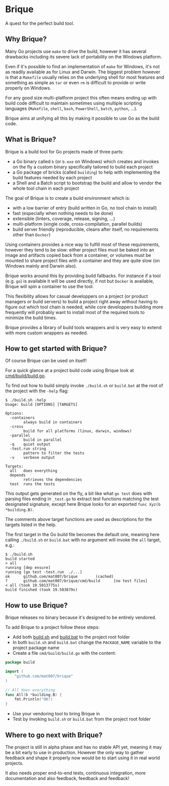 # Brique

A quest for the perfect build tool.

## Why Brique?

Many Go projects use `make` to drive the build, however it has several drawbacks including its severe lack of portability on the Windows platform.

Even if it's possible to find an implementation of `make` for Windows, it's not as readily available as for Linux and Darwin.
The biggest problem however is that a `Makefile` usually relies on the underlying shell for most features and something as simple as `tar` or even `rm` is difficult to provide or write properly on Windows.

For any good size multi-platform project this often means ending up with build code difficult to maintain sometimes using multiple scripting languages (`Makefile`, `shell`, `bash`, `PowerShell`, `batch`, `python`, …).

Brique aims at unifying all this by making it possible to use Go as the build code.

## What is Brique?

Brique is a build tool for Go projects made of three parts:
* a Go binary called `b` (or `b.exe` on Windows) which creates and invokes on the fly a custom binary specifically tailored to build each project
* a Go package of bricks (called `building`) to help with implementing the build features needed by each project
* a Shell and a Batch script to bootstrap the build and allow to vendor the whole tool chain in each project

The goal of Brique is to create a build environment which is:
* with a low barrier of entry (build written in Go, no tool chain to install)
* fast (especially when nothing needs to be done)
* extensible (linters, coverage, release, signing, …)
* multi-platform (single code, cross-compilation, parallel builds)
* build server friendly (reproducible, cleans after itself, no requirements other than `Docker`)

Using containers provides a nice way to fulfill most of these requirements, however they tend to be slow:  either project files must be baked into an image and artifacts copied back from a container, or volumes must be mounted to share project files with a container and they are quite slow (on Windows mainly and Darwin also).

Brique works around this by providing build fallbacks.
For instance if a tool (e.g. `go`) is available it will be used directly, if not but `Docker` is available, Brique will spin a container to use the tool.

This flexibility allows for casual developpers on a project (or product managers or build servers) to build a project right away without having to figure out which tool chain is needed, while core developpers building more frequently will probably want to install most of the required tools to minimize the build times.

Brique provides a library of build tools wrappers and is very easy to extend with more custom wrappers as needed.

## How to get started with Brique?

Of course Brique can be used on itself!

For a quick glance at a project build code using Brique look at [cmd/build/build.go](cmd/build/build.go).

To find out how to build simply invoke `./build.sh` or `build.bat` at the root of the project with the `-help` flag:
```
$ ./build.sh -help
Usage: build [OPTIONS] [TARGETS]

Options:
  -containers
        always build in containers
  -cross
        build for all platforms (linux, darwin, windows)
  -parallel
        build in parallel
  -q    quiet output
  -test.run string
        pattern to filter the tests
  -v    verbose output

Targets:
  all   does everything
  depends
        retrieves the dependencies
  test  runs the tests
```

This output gets generated on the fly, a bit like what `go test` does with parsing files ending in `_test.go` to extract test functions matching the test designated signature, except here Brique looks for an exported `func Xyz(b *building.B)`.

The comments above target functions are used as descriptions for the targets listed in the help.

The first target in the Go build file becomes the default one, meaning here calling `./build.sh` or `build.bat` with no argument will invoke the `all` target, e.g.:
```
$ ./build.sh
build started
> all
running [dep ensure]
running [go test -test.run  ./...]
ok      github.com/mat007/brique        (cached)
?       github.com/mat007/brique/cmd/build      [no test files]
< all (took 19.5013775s)
build finished (took 19.503879s)
```

## How to use Brique?

Brique releases no binary because it's designed to be entirely vendored.

To add Brique to a project follow these steps:
* Add both [build.sh](build.sh) and [build.bat](build.bat) to the project root folder
* In both `build.sh` and `build.bat` change the `PACKAGE_NAME` variable to the project package name
* Create a file `cmd/build/build.go` with the content:
```go
package build

import (
	"github.com/mat007/brique"
)

// All does everything
func All(b *building.B) {
	fmt.Println("OK!)
}
```
* Use your vendoring tool to bring Brique in
* Test by invoking `build.sh` or `build.bat` from the project root folder

## Where to go next with Brique?

The project is still in alpha phase and has no stable API yet, meaning it may be a bit early to use in production.
However the only way to gather feedback and shape it properly now would be to start using it in real world projects.

It also needs proper end-to-end tests, continuous integration, more documentation and also feedback, feedback and feedback!
